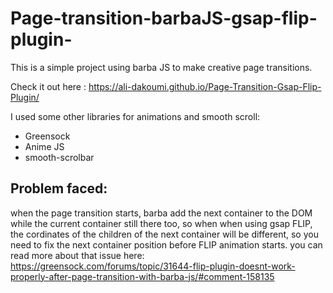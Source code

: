 # Page-transition-barbaJS-gsap-flip-plugin-

This is a simple project using barba JS to make creative page transitions.

Check it out here : https://ali-dakoumi.github.io/Page-Transition-Gsap-Flip-Plugin/

I used some other libraries for animations and smooth scroll:

- Greensock
- Anime JS
- smooth-scrolbar

## Problem faced:

when the page transition starts, barba add the next container to the DOM while the current container still there too, so when when using gsap FLIP, the cordinates of the children of the next container will be different, so you need to fix the next container position before FLIP animation starts.
you can read more about that issue here: https://greensock.com/forums/topic/31644-flip-plugin-doesnt-work-properly-after-page-transition-with-barba-js/#comment-158135
